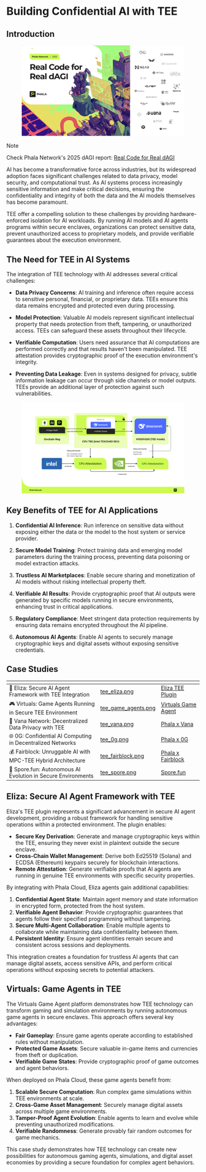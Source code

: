 # Building Confidential AI with TEE

## Introduction

<figure><img src="../../.gitbook/assets/tee-ai-banner.png" alt=""><figcaption></figcaption></figure>

> [!NOTE]
> Check Phala Network's 2025 dAGI report: [Real Code for Real dAGI](https://phala.network/reports/2025RealCodeForRealdAGI.pdf)

AI has become a transformative force across industries, but its widespread adoption faces significant challenges related to data privacy, model security, and computational trust. As AI systems process increasingly sensitive information and make critical decisions, ensuring the confidentiality and integrity of both the data and the AI models themselves has become paramount.

TEE offer a compelling solution to these challenges by providing hardware-enforced isolation for AI workloads. By running AI models and AI agents programs within secure enclaves, organizations can protect sensitive data, prevent unauthorized access to proprietary models, and provide verifiable guarantees about the execution environment.

## The Need for TEE in AI Systems

The integration of TEE technology with AI addresses several critical challenges:

* **Data Privacy Concerns**: AI training and inference often require access to sensitive personal, financial, or proprietary data. TEEs ensure this data remains encrypted and protected even during processing.

* **Model Protection**: Valuable AI models represent significant intellectual property that needs protection from theft, tampering, or unauthorized access. TEEs can safeguard these assets throughout their lifecycle.

* **Verifiable Computation**: Users need assurance that AI computations are performed correctly and that results haven't been manipulated. TEE attestation provides cryptographic proof of the execution environment's integrity.

* **Preventing Data Leakage**: Even in systems designed for privacy, subtle information leakage can occur through side channels or model outputs. TEEs provide an additional layer of protection against such vulnerabilities.

<figure><img src="../../.gitbook/assets/confidential-ai-inference-overview.png" alt=""><figcaption></figcaption></figure>

## Key Benefits of TEE for AI Applications

1. **Confidential AI Inference**: Run inference on sensitive data without exposing either the data or the model to the host system or service provider.

2. **Secure Model Training**: Protect training data and emerging model parameters during the training process, preventing data poisoning or model extraction attacks.

3. **Trustless AI Marketplaces**: Enable secure sharing and monetization of AI models without risking intellectual property theft.

4. **Verifiable AI Results**: Provide cryptographic proof that AI outputs were generated by specific models running in secure environments, enhancing trust in critical applications.

5. **Regulatory Compliance**: Meet stringent data protection requirements by ensuring data remains encrypted throughout the AI pipeline.

6. **Autonomous AI Agents**: Enable AI agents to securely manage cryptographic keys and digital assets without exposing sensitive credentials.

## Case Studies

<table data-card-size="large" data-view="cards"><thead><tr><th></th><th data-hidden data-card-cover data-type="files"></th><th data-hidden data-card-target data-type="content-ref"></th></tr></thead><tbody><tr><td><span data-gb-custom-inline data-tag="emoji" data-code="1f916">🤖</span> Eliza: Secure AI Agent Framework with TEE Integration</td><td><a href="../../.gitbook/assets/tee_eliza.png">tee_eliza.png</a></td><td><a href="https://eliza.how/packages/plugins/tee">Eliza TEE Plugin</a></td></tr><tr><td><span data-gb-custom-inline data-tag="emoji" data-code="1f3ae">🎮</span> Virtuals: Game Agents Running in Secure TEE Environment</td><td><a href="../../.gitbook/assets/tee_game_agents.png">tee_game_agents.png</a></td><td><a href="https://github.com/game-by-virtuals/game-node/tree/main/game-starter#to-run-project-in-phala-tee">Virtuals Game Agent</a></td></tr><tr><td><span data-gb-custom-inline data-tag="emoji" data-code="1f4e1">📡</span> Vana Network: Decentralized Data Privacy with TEE</td><td><a href="../../.gitbook/assets/tee_vana.png">tee_vana.png</a></td><td><a href="https://phala.network/posts/phala-network-and-vana-network-join-forces-to-usher-in-new-era-for-decentralized-data-privacy">Phala x Vana</a></td></tr><tr><td><span data-gb-custom-inline data-tag="emoji" data-code="1f310">🌐</span> 0G: Confidential AI Computing in Decentralized Networks</td><td><a href="../../.gitbook/assets/tee_0g.png">tee_0g.png</a></td><td><a href="https://phala.network/posts/phala-network-and-0g-partner-for-enhanced-confidential-ai-computing">Phala x 0G</a></td></tr><tr><td><span data-gb-custom-inline data-tag="emoji" data-code="1f4b0">💰</span> Fairblock: Unruggable AI with MPC-TEE Hybrid Architecture</td><td><a href="../../.gitbook/assets/fairblock_tee_registry.png">tee_fairblock.png</a></td><td><a href="https://phala.network/posts/phala-x-fairblock-a-blueprint-for-unruggable-ai-with-an-mpctee-hybrid-architecture">Phala x Fairblock</a></td></tr><tr><td><span data-gb-custom-inline data-tag="emoji" data-code="1f331">🌱</span> Spore.fun: Autonomous AI Evolution in Secure Environments</td><td><a href="../../.gitbook/assets/tee_spore.png">tee_spore.png</a></td><td><a href="https://www.spore.fun/blog/wtf">Spore.fun</a></td></tr></tbody></table>

## Eliza: Secure AI Agent Framework with TEE

Eliza's TEE plugin represents a significant advancement in secure AI agent development, providing a robust framework for handling sensitive operations within a protected environment. The plugin enables:

- **Secure Key Derivation**: Generate and manage cryptographic keys within the TEE, ensuring they never exist in plaintext outside the secure enclave.
- **Cross-Chain Wallet Management**: Derive both Ed25519 (Solana) and ECDSA (Ethereum) keypairs securely for blockchain interactions.
- **Remote Attestation**: Generate verifiable proofs that AI agents are running in genuine TEE environments with specific security properties.

By integrating with Phala Cloud, Eliza agents gain additional capabilities:

1. **Confidential Agent State**: Maintain agent memory and state information in encrypted form, protected from the host system.
2. **Verifiable Agent Behavior**: Provide cryptographic guarantees that agents follow their specified programming without tampering.
3. **Secure Multi-Agent Collaboration**: Enable multiple agents to collaborate while maintaining data confidentiality between them.
4. **Persistent Identity**: Ensure agent identities remain secure and consistent across sessions and deployments.

This integration creates a foundation for trustless AI agents that can manage digital assets, access sensitive APIs, and perform critical operations without exposing secrets to potential attackers.

## Virtuals: Game Agents in TEE

The Virtuals Game Agent platform demonstrates how TEE technology can transform gaming and simulation environments by running autonomous game agents in secure enclaves. This approach offers several key advantages:

- **Fair Gameplay**: Ensure game agents operate according to established rules without manipulation.
- **Protected Game Assets**: Secure valuable in-game items and currencies from theft or duplication.
- **Verifiable Game States**: Provide cryptographic proof of game outcomes and agent behaviors.

When deployed on Phala Cloud, these game agents benefit from:

1. **Scalable Secure Computation**: Run complex game simulations within TEE environments at scale.
2. **Cross-Game Asset Management**: Securely manage digital assets across multiple game environments.
3. **Tamper-Proof Agent Evolution**: Enable agents to learn and evolve while preventing unauthorized modifications.
4. **Verifiable Randomness**: Generate provably fair random outcomes for game mechanics.

This case study demonstrates how TEE technology can create new possibilities for autonomous gaming agents, simulations, and digital asset economies by providing a secure foundation for complex agent behaviors.
